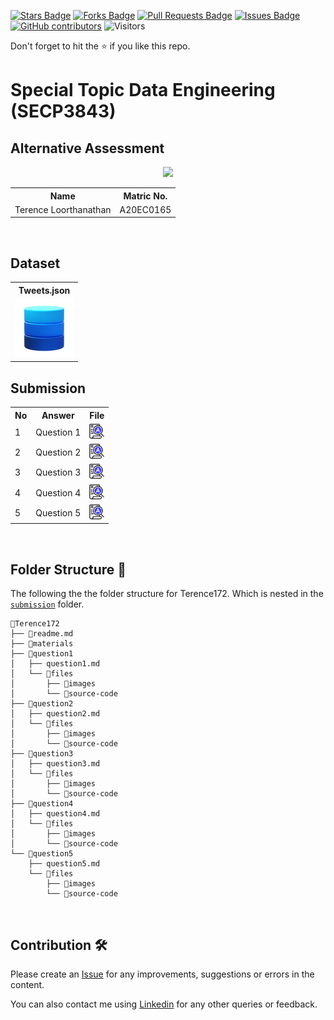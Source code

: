 
<a href="https://github.com/drshahizan/SECP3843/stargazers"><img src="https://img.shields.io/github/stars/drshahizan/SECP3843" alt="Stars Badge"/></a>
<a href="https://github.com/drshahizan/SECP3843/network/members"><img src="https://img.shields.io/github/forks/drshahizan/SECP3843" alt="Forks Badge"/></a>
<a href="https://github.com/drshahizan/SECP3843/pulls"><img src="https://img.shields.io/github/issues-pr/drshahizan/SECP3843" alt="Pull Requests Badge"/></a>
<a href="https://github.com/drshahizan/SECP3843/issues"><img src="https://img.shields.io/github/issues/drshahizan/SECP3843" alt="Issues Badge"/></a>
<a href="https://github.com/drshahizan/SECP3843/graphs/contributors"><img alt="GitHub contributors" src="https://img.shields.io/github/contributors/drshahizan/SECP3843?color=2b9348"></a>
![Visitors](https://api.visitorbadge.io/api/visitors?path=https%3A%2F%2Fgithub.com%2Fdrshahizan%2FSECP3843%2Ftree%2Fmain%2Fsubmission%2FTerence172&countColor=%23d9e3f0&style=plastic)

Don't forget to hit the :star: if you like this repo.

# Special Topic Data Engineering (SECP3843)

## Alternative Assessment

<p align="center">
  <img height="200px" src="https://github.com/drshahizan/SECP3843/assets/119557391/ad1b0ce3-0ade-4da8-a711-e74526c6aa85" />
</p>

<table align="center">
  <tr>
    <th>Name</th>
    <th>Matric No.</th>
  </tr>
  <tr>
    <td>Terence Loorthanathan</td>
    <td>A20EC0165</td>
  </tr>
</table>
<br>

## Dataset

<table align="center">
  <tr>
    <th><text href="https://github.com/drshahizan/dataset/tree/main/mongodb/06-tweets">Tweets.json</text></th>
  </tr>
  <tr>
    <td><a href="https://github.com/drshahizan/dataset/tree/main/mongodb/06-tweets" ><img src="../../images/dataset.png" ></a></td>
  </tr>
</table>

## Submission

<table align="center">
  <tr>
    <th>No</th>
    <th>Answer</th>
    <th>File</th>
  </tr>
  <tr>
    <td>1</td>
    <td>Question 1</td>
    <td><a href="./question1/question1.md"><img src="../../images/answer.png" width="24px" height="24px"></a></td>
  </tr>
  <tr>
    <td>2</td>
    <td>Question 2</td>
    <td><a href="./question2/question2.md"><img src="../../images/answer.png" width="24px" height="24px"></a></td>
  </tr>
  <tr>
    <td>3</td>
    <td>Question 3</td>
    <td><a href="./question3/question3.md"><img src="../../images/answer.png" width="24px" height="24px"></a></td>
  </tr>
  <tr>
    <td>4</td>
    <td>Question 4</td>
    <td><a href="./question4/question4.md"><img src="../../images/answer.png" width="24px" height="24px"></a></td>
  </tr>
  <tr>
    <td>5</td>
    <td>Question 5</td>
    <td><a href="./question5/question5.md"><img src="../../images/answer.png" width="24px" height="24px"></a></td>
  </tr>
</table>


<br>

## Folder Structure 📂
The following the the folder structure for Terence172. Which is nested in the [`submission`](../) folder.

```
📁Terence172
├── 📄readme.md
├── 📁materials
├── 📁question1
│   ├── question1.md
│   └── 📁files
│       ├── 📁images
│       └── 📁source-code
├── 📁question2
│   ├── question2.md
│   └── 📁files
│       ├── 📁images
│       └── 📁source-code
├── 📁question3
│   ├── question3.md
│   └── 📁files
│       ├── 📁images
│       └── 📁source-code
├── 📁question4
│   ├── question4.md
│   └── 📁files
│       ├── 📁images
│       └── 📁source-code
└── 📁question5
    ├── question5.md
    └── 📁files
        ├── 📁images
        └── 📁source-code
```
<br>

## Contribution 🛠️
Please create an [Issue](https://github.com/drshahizan/special-topic-data-engineering/issues) for any improvements, suggestions or errors in the content.

You can also contact me using [Linkedin](https://www.linkedin.com/in/terencenathan/) for any other queries or feedback.

